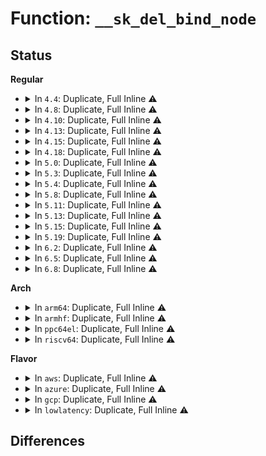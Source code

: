 # Function: <code>__sk_del_bind_node</code>

## Status
<b>Regular</b>
<ul>
<li>
<details>
<summary>In <code>4.4</code>: Duplicate, Full Inline ⚠️</summary>

**Collision:** Static Duplication

**Inline:** Full

**Transformation:** False

**Instances:**

```
In net/netlink/af_netlink.c (ffffffff81749f07)
Location: include/net/sock.h:661
Inline: True
Inline callers:
  - net/netlink/af_netlink.c:netlink_update_subscriptions
  - net/netlink/af_netlink.c:netlink_release
```
```
In net/ipv4/inet_hashtables.c (ffffffff81762441)
Location: include/net/sock.h:661
Inline: True
Inline callers:
  - net/ipv4/inet_hashtables.c:inet_put_port
```
</details>
</li>
<li>
<details>
<summary>In <code>4.8</code>: Duplicate, Full Inline ⚠️</summary>

**Collision:** Static Duplication

**Inline:** Full

**Transformation:** False

**Instances:**

```
In net/netlink/af_netlink.c (ffffffff817b6e17)
Location: include/net/sock.h:662
Inline: True
Inline callers:
  - net/netlink/af_netlink.c:netlink_update_subscriptions
  - net/netlink/af_netlink.c:netlink_release
```
```
In net/ipv4/inet_hashtables.c (ffffffff817ce7e1)
Location: include/net/sock.h:662
Inline: True
Inline callers:
  - net/ipv4/inet_hashtables.c:inet_put_port
```
</details>
</li>
<li>
<details>
<summary>In <code>4.10</code>: Duplicate, Full Inline ⚠️</summary>

**Collision:** Static Duplication

**Inline:** Full

**Transformation:** False

**Instances:**

```
In net/netlink/af_netlink.c (ffffffff817e6897)
Location: include/net/sock.h:683
Inline: True
Inline callers:
  - net/netlink/af_netlink.c:netlink_update_subscriptions
  - net/netlink/af_netlink.c:netlink_remove
```
```
In net/ipv4/inet_hashtables.c (ffffffff817fe5f1)
Location: include/net/sock.h:683
Inline: True
Inline callers:
  - net/ipv4/inet_hashtables.c:inet_put_port
```
</details>
</li>
<li>
<details>
<summary>In <code>4.13</code>: Duplicate, Full Inline ⚠️</summary>

**Collision:** Static Duplication

**Inline:** Full

**Transformation:** False

**Instances:**

```
In net/netlink/af_netlink.c (ffffffff81806696)
Location: include/net/sock.h:697
Inline: True
Inline callers:
  - net/netlink/af_netlink.c:netlink_update_subscriptions
  - net/netlink/af_netlink.c:netlink_release
```
```
In net/ipv4/inet_hashtables.c (ffffffff8181ec31)
Location: include/net/sock.h:697
Inline: True
Inline callers:
  - net/ipv4/inet_hashtables.c:inet_put_port
```
</details>
</li>
<li>
<details>
<summary>In <code>4.15</code>: Duplicate, Full Inline ⚠️</summary>

**Collision:** Static Duplication

**Inline:** Full

**Transformation:** False

**Instances:**

```
In net/netlink/af_netlink.c (ffffffff818853d6)
Location: include/net/sock.h:697
Inline: True
Inline callers:
  - net/netlink/af_netlink.c:netlink_update_subscriptions
  - net/netlink/af_netlink.c:netlink_release
```
```
In net/ipv4/inet_hashtables.c (ffffffff8189dbe1)
Location: include/net/sock.h:697
Inline: True
Inline callers:
  - net/ipv4/inet_hashtables.c:inet_put_port
```
</details>
</li>
<li>
<details>
<summary>In <code>4.18</code>: Duplicate, Full Inline ⚠️</summary>

**Collision:** Static Duplication

**Inline:** Full

**Transformation:** False

**Instances:**

```
In net/netlink/af_netlink.c (ffffffff818d8dc6)
Location: include/net/sock.h:704
Inline: True
Inline callers:
  - net/netlink/af_netlink.c:netlink_update_subscriptions
  - net/netlink/af_netlink.c:netlink_release
```
```
In net/ipv4/inet_hashtables.c (ffffffff818f1da3)
Location: include/net/sock.h:704
Inline: True
Inline callers:
  - net/ipv4/inet_hashtables.c:inet_put_port
```
</details>
</li>
<li>
<details>
<summary>In <code>5.0</code>: Duplicate, Full Inline ⚠️</summary>

**Collision:** Static Duplication

**Inline:** Full

**Transformation:** False

**Instances:**

```
In net/netlink/af_netlink.c (ffffffff819055b6)
Location: include/net/sock.h:730
Inline: True
Inline callers:
  - net/netlink/af_netlink.c:netlink_update_subscriptions
  - net/netlink/af_netlink.c:netlink_release
```
```
In net/ipv4/inet_hashtables.c (ffffffff8191f933)
Location: include/net/sock.h:730
Inline: True
Inline callers:
  - net/ipv4/inet_hashtables.c:inet_put_port
```
</details>
</li>
<li>
<details>
<summary>In <code>5.3</code>: Duplicate, Full Inline ⚠️</summary>

**Collision:** Static Duplication

**Inline:** Full

**Transformation:** False

**Instances:**

```
In net/netlink/af_netlink.c (ffffffff81966746)
Location: include/net/sock.h:732
Inline: True
Inline callers:
  - net/netlink/af_netlink.c:netlink_update_subscriptions
  - net/netlink/af_netlink.c:netlink_remove
```
```
In net/ipv4/inet_hashtables.c (ffffffff81982250)
Location: include/net/sock.h:732
Inline: True
Inline callers:
  - net/ipv4/inet_hashtables.c:inet_put_port
```
</details>
</li>
<li>
<details>
<summary>In <code>5.4</code>: Duplicate, Full Inline ⚠️</summary>

**Collision:** Static Duplication

**Inline:** Full

**Transformation:** False

**Instances:**

```
In net/netlink/af_netlink.c (ffffffff8199d1d6)
Location: include/net/sock.h:737
Inline: True
Inline callers:
  - net/netlink/af_netlink.c:netlink_update_subscriptions
  - net/netlink/af_netlink.c:netlink_remove
```
```
In net/ipv4/inet_hashtables.c (ffffffff819b8ab3)
Location: include/net/sock.h:737
Inline: True
Inline callers:
  - net/ipv4/inet_hashtables.c:inet_put_port
```
</details>
</li>
<li>
<details>
<summary>In <code>5.8</code>: Duplicate, Full Inline ⚠️</summary>

**Collision:** Static Duplication

**Inline:** Full

**Transformation:** False

**Instances:**

```
In net/netlink/af_netlink.c (ffffffff81a76416)
Location: include/net/sock.h:779
Inline: True
Inline callers:
  - net/netlink/af_netlink.c:netlink_update_subscriptions
  - net/netlink/af_netlink.c:netlink_remove
```
```
In net/ipv4/inet_hashtables.c (ffffffff81aa3708)
Location: include/net/sock.h:779
Inline: True
Inline callers:
  - net/ipv4/inet_hashtables.c:__inet_put_port
```
</details>
</li>
<li>
<details>
<summary>In <code>5.11</code>: Duplicate, Full Inline ⚠️</summary>

**Collision:** Static Duplication

**Inline:** Full

**Transformation:** False

**Instances:**

```
In net/netlink/af_netlink.c (ffffffff81a7f186)
Location: include/net/sock.h:786
Inline: True
Inline callers:
  - net/netlink/af_netlink.c:netlink_update_subscriptions
  - net/netlink/af_netlink.c:netlink_remove
```
```
In net/ipv4/inet_hashtables.c (ffffffff81aadd48)
Location: include/net/sock.h:786
Inline: True
Inline callers:
  - net/ipv4/inet_hashtables.c:__inet_put_port
```
</details>
</li>
<li>
<details>
<summary>In <code>5.13</code>: Duplicate, Full Inline ⚠️</summary>

**Collision:** Static Duplication

**Inline:** Full

**Transformation:** False

**Instances:**

```
In net/netlink/af_netlink.c (ffffffff81a68026)
Location: include/net/sock.h:786
Inline: True
Inline callers:
  - net/netlink/af_netlink.c:netlink_update_subscriptions
  - net/netlink/af_netlink.c:netlink_remove
```
```
In net/ipv4/inet_hashtables.c (ffffffff81a98fa3)
Location: include/net/sock.h:786
Inline: True
Inline callers:
  - net/ipv4/inet_hashtables.c:inet_put_port
```
</details>
</li>
<li>
<details>
<summary>In <code>5.15</code>: Duplicate, Full Inline ⚠️</summary>

**Collision:** Static Duplication

**Inline:** Full

**Transformation:** False

**Instances:**

```
In net/netlink/af_netlink.c (ffffffff81b21546)
Location: include/net/sock.h:798
Inline: True
Inline callers:
  - net/netlink/af_netlink.c:netlink_update_subscriptions
  - net/netlink/af_netlink.c:netlink_release
```
```
In net/ipv4/inet_hashtables.c (ffffffff81b54423)
Location: include/net/sock.h:798
Inline: True
Inline callers:
  - net/ipv4/inet_hashtables.c:inet_put_port
```
</details>
</li>
<li>
<details>
<summary>In <code>5.19</code>: Duplicate, Full Inline ⚠️</summary>

**Collision:** Static Duplication

**Inline:** Full

**Transformation:** False

**Instances:**

```
In net/netlink/af_netlink.c (ffffffff81caf911)
Location: include/net/sock.h:837
Inline: True
Inline callers:
  - net/netlink/af_netlink.c:__netlink_clear_multicast_users
  - net/netlink/af_netlink.c:netlink_release
```
```
In net/ipv4/inet_hashtables.c (ffffffff81ce12c3)
Location: include/net/sock.h:837
Inline: True
Inline callers:
  - net/ipv4/inet_hashtables.c:inet_put_port
```
</details>
</li>
<li>
<details>
<summary>In <code>6.2</code>: Duplicate, Full Inline ⚠️</summary>

**Collision:** Static Duplication

**Inline:** Full

**Transformation:** False

**Instances:**

```
In net/netlink/af_netlink.c (ffffffff81e668a1)
Location: include/net/sock.h:863
Inline: True
Inline callers:
  - net/netlink/af_netlink.c:netlink_update_subscriptions
  - net/netlink/af_netlink.c:netlink_release
```
```
In net/ipv4/inet_hashtables.c (ffffffff81ea37ad)
Location: include/net/sock.h:863
Inline: True
Inline callers:
  - net/ipv4/inet_hashtables.c:inet_put_port
```
```
In net/unix/af_unix.c (ffffffff81f4b7bd)
Location: include/net/sock.h:863
Inline: True
Inline callers:
  - net/unix/af_unix.c:unix_release_sock
```
</details>
</li>
<li>
<details>
<summary>In <code>6.5</code>: Duplicate, Full Inline ⚠️</summary>

**Collision:** Static Duplication

**Inline:** Full

**Transformation:** False

**Instances:**

```
In net/netlink/af_netlink.c (ffffffff81ec2661)
Location: include/net/sock.h:865
Inline: True
Inline callers:
  - net/netlink/af_netlink.c:netlink_update_subscriptions
  - net/netlink/af_netlink.c:netlink_release
```
```
In net/ipv4/inet_hashtables.c (ffffffff81f0203d)
Location: include/net/sock.h:865
Inline: True
Inline callers:
  - net/ipv4/inet_hashtables.c:inet_put_port
```
```
In net/unix/af_unix.c (ffffffff81fab564)
Location: include/net/sock.h:865
Inline: True
Inline callers:
  - net/unix/af_unix.c:unix_release_sock
```
</details>
</li>
<li>
<details>
<summary>In <code>6.8</code>: Duplicate, Full Inline ⚠️</summary>

**Collision:** Static Duplication

**Inline:** Full

**Transformation:** False

**Instances:**

```
In net/netlink/af_netlink.c (ffffffff81f859b1)
Location: include/net/sock.h:848
Inline: True
Inline callers:
  - net/netlink/af_netlink.c:netlink_update_subscriptions
  - net/netlink/af_netlink.c:netlink_release
```
```
In net/ipv4/inet_hashtables.c (ffffffff81fc75eb)
Location: include/net/sock.h:848
Inline: True
Inline callers:
  - net/ipv4/inet_hashtables.c:__inet_bhash2_update_saddr
  - net/ipv4/inet_hashtables.c:inet_put_port
```
```
In net/ipv4/inet_timewait_sock.c (ffffffff81fc896f)
Location: include/net/sock.h:848
Inline: True
Inline callers:
  - net/ipv4/inet_timewait_sock.c:inet_twsk_bind_unhash
```
```
In net/unix/af_unix.c (ffffffff82078954)
Location: include/net/sock.h:848
Inline: True
Inline callers:
  - net/unix/af_unix.c:unix_release_sock
```
</details>
</li>
</ul>
<b>Arch</b>
<ul>
<li>
<details>
<summary>In <code>arm64</code>: Duplicate, Full Inline ⚠️</summary>

**Collision:** Static Duplication

**Inline:** Full

**Transformation:** False

**Instances:**

```
In net/netlink/af_netlink.c (ffff800010c4a72c)
Location: include/net/sock.h:737
Inline: True
Inline callers:
  - net/netlink/af_netlink.c:netlink_update_subscriptions
  - net/netlink/af_netlink.c:netlink_remove
```
```
In net/ipv4/inet_hashtables.c (ffff800010c6a150)
Location: include/net/sock.h:737
Inline: True
Inline callers:
  - net/ipv4/inet_hashtables.c:inet_put_port
```
</details>
</li>
<li>
<details>
<summary>In <code>armhf</code>: Duplicate, Full Inline ⚠️</summary>

**Collision:** Static Duplication

**Inline:** Full

**Transformation:** False

**Instances:**

```
In net/netlink/af_netlink.c (c0d5b22c)
Location: include/net/sock.h:737
Inline: True
Inline callers:
  - net/netlink/af_netlink.c:netlink_update_subscriptions
  - net/netlink/af_netlink.c:netlink_remove
```
```
In net/ipv4/inet_hashtables.c (c0d78be8)
Location: include/net/sock.h:737
Inline: True
Inline callers:
  - net/ipv4/inet_hashtables.c:inet_put_port
```
</details>
</li>
<li>
<details>
<summary>In <code>ppc64el</code>: Duplicate, Full Inline ⚠️</summary>

**Collision:** Static Duplication

**Inline:** Full

**Transformation:** False

**Instances:**

```
In net/netlink/af_netlink.c (c000000000d48388)
Location: include/net/sock.h:737
Inline: True
Inline callers:
  - net/netlink/af_netlink.c:netlink_update_subscriptions
  - net/netlink/af_netlink.c:netlink_remove
```
```
In net/ipv4/inet_hashtables.c (c000000000d6e8f8)
Location: include/net/sock.h:737
Inline: True
Inline callers:
  - net/ipv4/inet_hashtables.c:inet_put_port
```
</details>
</li>
<li>
<details>
<summary>In <code>riscv64</code>: Duplicate, Full Inline ⚠️</summary>

**Collision:** Static Duplication

**Inline:** Full

**Transformation:** False

**Instances:**

```
In net/netlink/af_netlink.c (ffffffe0007b797c)
Location: include/net/sock.h:737
Inline: True
Inline callers:
  - net/netlink/af_netlink.c:netlink_update_subscriptions
  - net/netlink/af_netlink.c:netlink_remove
```
```
In net/ipv4/inet_hashtables.c (ffffffe0007cfd00)
Location: include/net/sock.h:737
Inline: True
Inline callers:
  - net/ipv4/inet_hashtables.c:inet_put_port
```
</details>
</li>
</ul>
<b>Flavor</b>
<ul>
<li>
<details>
<summary>In <code>aws</code>: Duplicate, Full Inline ⚠️</summary>

**Collision:** Static Duplication

**Inline:** Full

**Transformation:** False

**Instances:**

```
In net/netlink/af_netlink.c (ffffffff8193d046)
Location: include/net/sock.h:737
Inline: True
Inline callers:
  - net/netlink/af_netlink.c:netlink_update_subscriptions
  - net/netlink/af_netlink.c:netlink_remove
```
```
In net/ipv4/inet_hashtables.c (ffffffff81958923)
Location: include/net/sock.h:737
Inline: True
Inline callers:
  - net/ipv4/inet_hashtables.c:inet_put_port
```
</details>
</li>
<li>
<details>
<summary>In <code>azure</code>: Duplicate, Full Inline ⚠️</summary>

**Collision:** Static Duplication

**Inline:** Full

**Transformation:** False

**Instances:**

```
In net/netlink/af_netlink.c (ffffffff818f6b46)
Location: include/net/sock.h:737
Inline: True
Inline callers:
  - net/netlink/af_netlink.c:netlink_update_subscriptions
  - net/netlink/af_netlink.c:netlink_remove
```
```
In net/ipv4/inet_hashtables.c (ffffffff81912413)
Location: include/net/sock.h:737
Inline: True
Inline callers:
  - net/ipv4/inet_hashtables.c:inet_put_port
```
</details>
</li>
<li>
<details>
<summary>In <code>gcp</code>: Duplicate, Full Inline ⚠️</summary>

**Collision:** Static Duplication

**Inline:** Full

**Transformation:** False

**Instances:**

```
In net/netlink/af_netlink.c (ffffffff8198e1d6)
Location: include/net/sock.h:737
Inline: True
Inline callers:
  - net/netlink/af_netlink.c:netlink_update_subscriptions
  - net/netlink/af_netlink.c:netlink_remove
```
```
In net/ipv4/inet_hashtables.c (ffffffff819c30f3)
Location: include/net/sock.h:737
Inline: True
Inline callers:
  - net/ipv4/inet_hashtables.c:inet_put_port
```
</details>
</li>
<li>
<details>
<summary>In <code>lowlatency</code>: Duplicate, Full Inline ⚠️</summary>

**Collision:** Static Duplication

**Inline:** Full

**Transformation:** False

**Instances:**

```
In net/netlink/af_netlink.c (ffffffff819b0a76)
Location: include/net/sock.h:737
Inline: True
Inline callers:
  - net/netlink/af_netlink.c:netlink_update_subscriptions
  - net/netlink/af_netlink.c:netlink_remove
```
```
In net/ipv4/inet_hashtables.c (ffffffff819cc603)
Location: include/net/sock.h:737
Inline: True
Inline callers:
  - net/ipv4/inet_hashtables.c:inet_put_port
```
</details>
</li>
</ul>

## Differences
